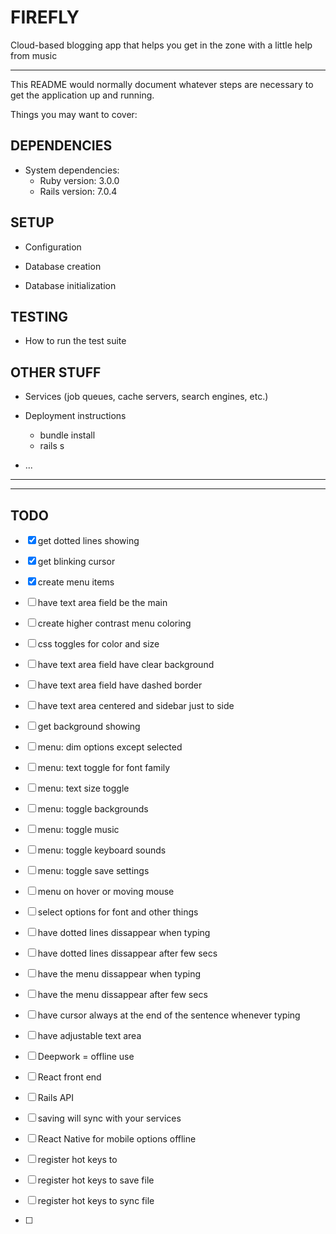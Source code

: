 # FIREFLY

Cloud-based blogging app that helps you get in the zone with a little help from music

---

This README would normally document whatever steps are necessary to get the
application up and running.

Things you may want to cover:

## DEPENDENCIES

- System dependencies:
    - Ruby version: 3.0.0
    - Rails version: 7.0.4

## SETUP

- Configuration

- Database creation
- Database initialization

## TESTING

- How to run the test suite

## OTHER STUFF

- Services (job queues, cache servers, search engines, etc.)

- Deployment instructions
    - bundle install
    - rails s

- ...

---

<!--SCREENSHOT-->

---

## TODO

- [x] get dotted lines showing
- [x] get blinking cursor
- [x] create menu items
- [ ] have text area field be the main 
- [ ] create higher contrast menu coloring
- [ ] css toggles for color and size

- [ ] have text area field have clear background
- [ ] have text area field have dashed border
- [ ] have text area centered and sidebar just to side

- [ ] get background showing
- [ ] menu: dim options except selected
- [ ] menu: text toggle for font family
- [ ] menu: text size toggle
- [ ] menu: toggle backgrounds
- [ ] menu: toggle music
- [ ] menu: toggle keyboard sounds
- [ ] menu: toggle save settings

- [ ] menu on hover or moving mouse
- [ ] select options for font and other things

- [ ] have dotted lines dissappear when typing 
- [ ] have dotted lines dissappear after few secs 

- [ ] have the menu dissappear when typing
- [ ] have the menu dissappear after few secs

- [ ] have cursor always at the end of the sentence whenever typing

- [ ] have adjustable text area

- [ ] Deepwork = offline use
- [ ] React front end
- [ ] Rails API
- [ ] saving will sync with your services
- [ ] React Native for mobile options offline

- [ ] register hot keys to 
- [ ] register hot keys to save file
- [ ] register hot keys to sync file

- [ ] 

